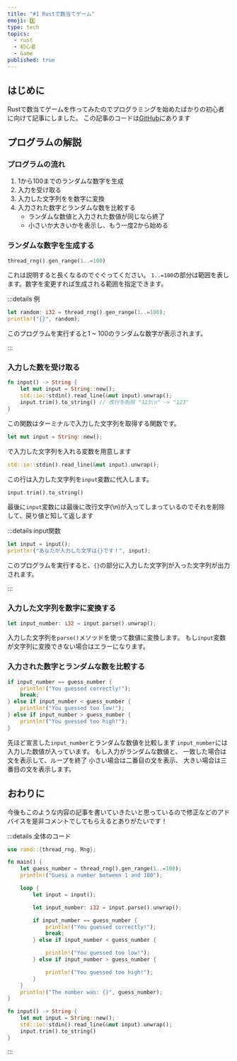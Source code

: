 ```yaml
---
title: "#1 Rustで数当てゲーム"
emoji: 8️⃣
type: tech
topics:
  - rust
  - 初心者
  - Game
published: true
---
```


## はじめに

Rustで数当てゲームを作ってみたのでプログラミングを始めたばかりの初心者に向けて記事にしました。
この記事のコードは[GitHub]にあります

## プログラムの解説

### プログラムの流れ

1. 1から100までのランダムな数字を生成
2. 入力を受け取る
3. 入力した文字列をを数字に変換
4. 入力された数字とランダムな数を比較する
    - ランダムな数値と入力された数値が同じなら終了
    - 小さいか大きいかを表示し、もう一度2から始める

### ランダムな数字を生成する

```rust
thread_rng().gen_range(1..=100)
```

これは説明すると長くなるのでぐぐってください。
`1..=100`の部分は範囲を表します。数字を変更すれば生成される範囲を指定できます。

:::details 例

```rust
let random: i32 = thread_rng().gen_range(1..=100);
println!("{}", random);
```

このプログラムを実行すると1 ~ 100のランダムな数字が表示されます。

:::

### 入力した数を受け取る

```rust
fn input() -> String {
    let mut input = String::new();
    std::io::stdin().read_line(&mut input).unwrap(); 
    input.trim().to_string() // 改行を削除 "123\n" -> "123"
}
```

この関数はターミナルで入力した文字列を取得する関数です。

```rust
let mut input = String::new();
```

で入力した文字列を入れる変数を用意します

```rust
std::io::stdin().read_line(&mut input).unwrap();
```

この行は入力した文字列を`input`変数に代入します。

```rust
input.trim().to_string()
```

最後に`input`変数には最後に改行文字(\n)が入ってしまっているのでそれを削除して、戻り値と知して返します

:::details input関数

```rust
let input = input();
println!("あなたが入力した文字は{}です！", input);
```

このプログラムを実行すると、`{}`の部分に入力した文字列が入った文字列が出力されます。

:::

### 入力した文字列を数字に変換する

```rust
let input_number: i32 = input.parse().unwrap();
```

入力した文字列を`parse()`メソッドを使って数値に変換します。
もし`input`変数が文字列に変換できない場合はエラーになります。

### 入力された数字とランダムな数を比較する

```rust
if input_number == guess_number {
    println!("You guessed correctly!");
    break;
} else if input_number < guess_number {
    println!("You guessed too low!");
} else if input_number > guess_number {
    println!("You guessed too high!");
}
```

先ほど宣言した`input_number`とランダムな数値を比較します
`input_number`には入力した数値が入っています。
もし入力がランダムな数値と、
一致した場合は文を表示して、ループを終了
小さい場合は二番目の文を表示、
大きい場合は三番目の文を表示します。

## おわりに

今後もこのような内容の記事を書いていきたいと思っているので修正などのアドバイスを是非コメントでしてもらえるとありがたいです！

:::details 全体のコード

```rust
use rand::{thread_rng, Rng};

fn main() {
    let guess_number = thread_rng().gen_range(1..=100);
    println!("Guess a number between 1 and 100");

    loop {
        let input = input();

        let input_number: i32 = input.parse().unwrap();

        if input_number == guess_number {
            println!("You guessed correctly!");
            break;
        } else if input_number < guess_number {

            println!("You guessed too low!");
        } else if input_number > guess_number {

            println!("You guessed too high!");
        }
    }
    println!("The number was: {}", guess_number);
}

fn input() -> String {
    let mut input = String::new();
    std::io::stdin().read_line(&mut input).unwrap();
    input.trim().to_string()
}
```

:::

[GitHub]: https://github.com/daizyoo/number-guessing
